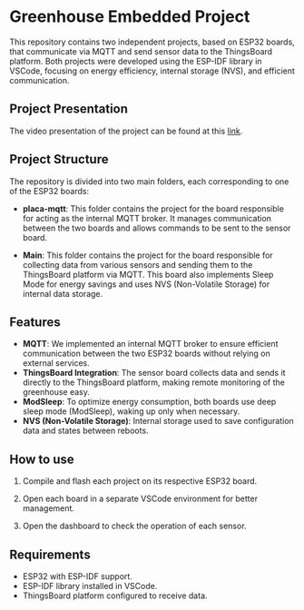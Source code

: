 # Greenhouse Embedded Project

This repository contains two independent projects, based on ESP32 boards, that communicate via MQTT and send sensor data to the ThingsBoard platform. Both projects were developed using the ESP-IDF library in VSCode, focusing on energy efficiency, internal storage (NVS), and efficient communication.

## Project Presentation

The video presentation of the project can be found at this [link](https://youtu.be/N875RAy_jwo).


## Project Structure

The repository is divided into two main folders, each corresponding to one of the ESP32 boards:

- **placa-mqtt**: This folder contains the project for the board responsible for acting as the internal MQTT broker. It manages communication between the two boards and allows commands to be sent to the sensor board.

- **Main**: This folder contains the project for the board responsible for collecting data from various sensors and sending them to the ThingsBoard platform via MQTT. This board also implements Sleep Mode for energy savings and uses NVS (Non-Volatile Storage) for internal data storage.

## Features

- **MQTT**: We implemented an internal MQTT broker to ensure efficient communication between the two ESP32 boards without relying on external services.
- **ThingsBoard Integration**: The sensor board collects data and sends it directly to the ThingsBoard platform, making remote monitoring of the greenhouse easy.
- **ModSleep**: To optimize energy consumption, both boards use deep sleep mode (ModSleep), waking up only when necessary.
- **NVS (Non-Volatile Storage)**: Internal storage used to save configuration data and states between reboots.

## How to use


1. Compile and flash each project on its respective ESP32 board.

2. Open each board in a separate VSCode environment for better management.

3. Open the dashboard to check the operation of each sensor.

## Requirements

- ESP32 with ESP-IDF support.
- ESP-IDF library installed in VSCode.
- ThingsBoard platform configured to receive data.



